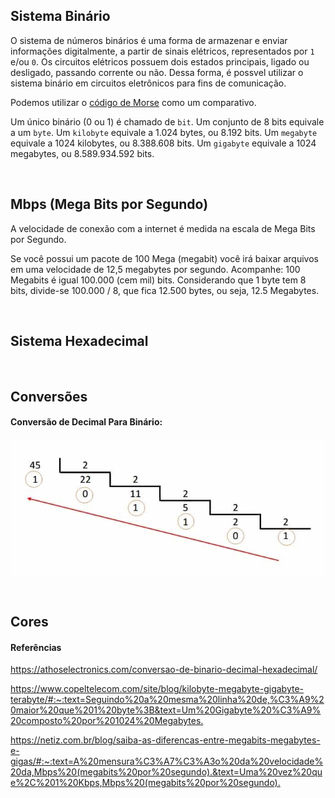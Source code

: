 ## Sistema Binário

O sistema de números binários é uma forma de armazenar e enviar informações digitalmente, a partir de sinais elétricos, representados por `1` e/ou `0`.
Os circuitos elétricos possuem dois estados principais, ligado ou desligado, passando corrente ou não. Dessa forma, é possvel utilizar o sistema binário em circuitos eletrônicos para fins de comunicação. 

Podemos utilizar o [código de Morse](https://pt.wikipedia.org/wiki/C%C3%B3digo_Morse) como um comparativo.

Um único binário (0 ou 1) é chamado de `bit`. Um conjunto de 8 bits equivale a um `byte`. Um `kilobyte` equivale a 1.024 bytes, ou 8.192 bits. Um `megabyte` equivale a 1024 kilobytes, ou 8.388.608 bits. Um `gigabyte` equivale a 1024 megabytes, ou 8.589.934.592 bits.

<br>


## Mbps (Mega Bits por Segundo)

A velocidade de conexão com a internet é medida na escala de Mega Bits por Segundo. 

Se você possui um pacote de 100 Mega (megabit) você irá baixar arquivos em uma velocidade de 12,5 megabytes por segundo. Acompanhe:
100 Megabits é igual 100.000 (cem mil) bits. Considerando que 1 byte tem 8 bits, divide-se 100.000 / 8, que fica 12.500 bytes, ou seja, 12.5 Megabytes.

<br>


## Sistema Hexadecimal




<br>

## Conversões

#### Conversão de Decimal Para Binário:


![alt text](images/decimal-binario.jpg?raw=true=250x250 "Title")


<br>


## Cores





#### Referências

<https://athoselectronics.com/conversao-de-binario-decimal-hexadecimal/>

<https://www.copeltelecom.com/site/blog/kilobyte-megabyte-gigabyte-terabyte/#:~:text=Seguindo%20a%20mesma%20linha%20de,%C3%A9%20maior%20que%201%20byte%3B&text=Um%20Gigabyte%20%C3%A9%20composto%20por%201024%20Megabytes.>

<https://netiz.com.br/blog/saiba-as-diferencas-entre-megabits-megabytes-e-gigas/#:~:text=A%20mensura%C3%A7%C3%A3o%20da%20velocidade%20da,Mbps%20(megabits%20por%20segundo).&text=Uma%20vez%20que%2C%201%20Kbps,Mbps%20(megabits%20por%20segundo).>





